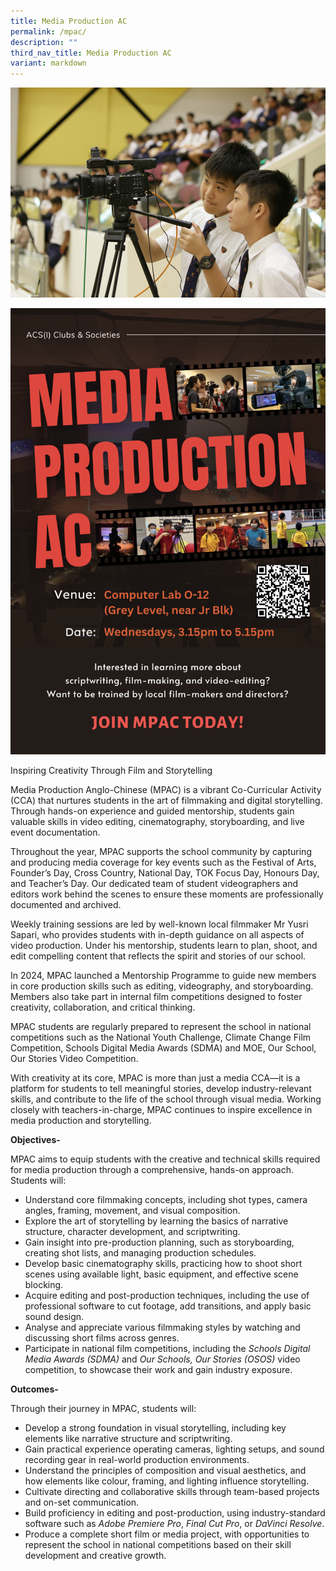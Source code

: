 ```yaml
---
title: Media Production AC
permalink: /mpac/
description: ""
third_nav_title: Media Production AC
variant: markdown
---
```

![](/images/Main-Pic.jpg)

![](/images/MPAC_Poster__2__2025.png)

Inspiring Creativity Through Film and Storytelling

Media Production Anglo-Chinese (MPAC) is a vibrant Co-Curricular Activity (CCA) that nurtures students in the art of filmmaking and digital storytelling. Through hands-on experience and guided mentorship, students gain valuable skills in video editing, cinematography, storyboarding, and live event documentation.

Throughout the year, MPAC supports the school community by capturing and producing media coverage for key events such as the Festival of Arts, Founder’s Day, Cross Country, National Day, TOK Focus Day, Honours Day, and Teacher’s Day. Our dedicated team of student videographers and editors work behind the scenes to ensure these moments are professionally documented and archived.

Weekly training sessions are led by well-known local filmmaker Mr Yusri Sapari, who provides students with in-depth guidance on all aspects of video production. Under his mentorship, students learn to plan, shoot, and edit compelling content that reflects the spirit and stories of our school.

In 2024, MPAC launched a Mentorship Programme to guide new members in core production skills such as editing, videography, and storyboarding. Members also take part in internal film competitions designed to foster creativity, collaboration, and critical thinking.

MPAC students are regularly prepared to represent the school in national competitions such as the National Youth Challenge, Climate Change Film Competition, Schools Digital Media Awards (SDMA) and MOE, Our School, Our Stories Video Competition.

With creativity at its core, MPAC is more than just a media CCA—it is a platform for students to tell meaningful stories, develop industry-relevant skills, and contribute to the life of the school through visual media. Working closely with teachers-in-charge, MPAC continues to inspire excellence in media production and storytelling.

**Objectives-**

MPAC aims to equip students with the creative and technical skills required for media production through a comprehensive, hands-on approach. Students will:

*   Understand core filmmaking concepts, including shot types, camera angles, framing, movement, and visual composition.
*   Explore the art of storytelling by learning the basics of narrative structure, character development, and scriptwriting.
*   Gain insight into pre-production planning, such as storyboarding, creating shot lists, and managing production schedules.
*   Develop basic cinematography skills, practicing how to shoot short scenes using available light, basic equipment, and effective scene blocking.
*   Acquire editing and post-production techniques, including the use of professional software to cut footage, add transitions, and apply basic sound design.
*   Analyse and appreciate various filmmaking styles by watching and discussing short films across genres.
*   Participate in national film competitions, including the _Schools Digital Media Awards (SDMA)_ and _Our Schools, Our Stories (OSOS)_ video competition, to showcase their work and gain industry exposure.

**Outcomes-**

Through their journey in MPAC, students will:

*   Develop a strong foundation in visual storytelling, including key elements like narrative structure and scriptwriting.
*   Gain practical experience operating cameras, lighting setups, and sound recording gear in real-world production environments.
*   Understand the principles of composition and visual aesthetics, and how elements like colour, framing, and lighting influence storytelling.
*   Cultivate directing and collaborative skills through team-based projects and on-set communication.
*   Build proficiency in editing and post-production, using industry-standard software such as _Adobe Premiere Pro_, _Final Cut Pro_, or _DaVinci Resolve_.
*   Produce a complete short film or media project, with opportunities to represent the school in national competitions based on their skill development and creative growth.
